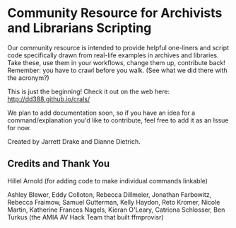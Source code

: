 # Community Resource for Archivists and Librarians Scripting

 Our community resource is intended to provide helpful one-liners and script code specifically drawn from real-life examples in archives and libraries. Take these, use them in your workflows, change them up, contribute back! Remember: you have to crawl before you walk. (See what we did there with the acronym?)
 
 This is just the beginning! Check it out on the web here: http://dd388.github.io/crals/
 
 We plan to add documentation soon, so if you have an idea for a command/explanation you'd like to contribute, feel free to add it as an Issue for now.
 
Created by Jarrett Drake and Dianne Dietrich.

## Credits and Thank You
Hillel Arnold (for adding code to make individual commands linkable)

Ashley Blewer, Eddy Colloton, Rebecca Dillmeier, Jonathan Farbowitz, Rebecca Fraimow, Samuel Gutterman, Kelly Haydon, Reto Kromer, Nicole Martin, Katherine Frances Nagels, Kieran O'Leary, Catriona Schlosser, Ben Turkus (the AMIA AV Hack Team that built ffmprovisr)
